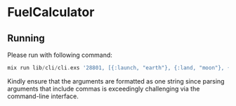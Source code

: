 # FuelCalculator
  
## Running

Please run with following command: 

```elixir
mix run lib/cli/cli.exs '28801, [{:launch, "earth"}, {:land, "moon"}, {:launch, "moon"}, {:land, "earth"}]'
```
  
Kindly ensure that the arguments are formatted as one string since parsing arguments that include commas is exceedingly challenging via the command-line interface.
